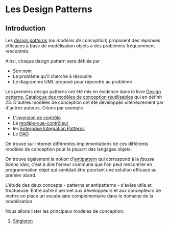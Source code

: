 # Les Design Patterns

## Introduction
Les *[design patterns](https://fr.wikipedia.org/wiki/Patron_de_conception)* (ou *modèles de conception*) proposent des réponses efficaces à base de modélisation objets à des problèmes fréquemment rencontrés.

Ainsi, chaque design pattern sera définie par 

- Son nom
- Le problème qu'il cherche à résoudre
- Le diagramme UML proposé pour répondre au problème

Les premiers design patterns ont été mis en évidence dans le livre  [Design patterns. Catalogue des modèles de conception réutilisables](https://fr.wikipedia.org/wiki/Design_Patterns) qui en définit 23. D'autres modèles de conception ont été développés ultérieurement par d'autres auteurs. Citons par exemple

 - L'[inversion de contrôle](https://fr.wikipedia.org/wiki/Inversion_de_contr%C3%B4le)
 - Le [modèle-vue-contrôleur](https://fr.wikipedia.org/wiki/Mod%C3%A8le-vue-contr%C3%B4leur)
 - les [Enterprise Integration Patterns](https://en.wikipedia.org/wiki/Enterprise_Integration_Patterns)
 - Le [DAO](https://fr.wikipedia.org/wiki/Objet_d%27acc%C3%A8s_aux_donn%C3%A9es)

On trouve sur Internet différentes implémentations de ces différents modèles de conception pour la plupart des langages objets.

On trouve également la notion d'[antipattern](https://fr.wikipedia.org/wiki/Antipattern) qui correspond à la *fausse bonne idée*, c'est à dire l'erreur commune que l'on peut rencontrer en programmation objet qui semblait être pourtant une solution efficace au premier abord.

L'étude des deux concepts - patterns et antipatterns - s'avère utile et fructueuse. Entre autre il permet aux développeurs et aux concepteurs de mettre en place un vocabulaire complémentaire dans le domaine de la modélisation.

Nous allons lister les principaux modèles de conception.

1. [Singleton](https://stackedit.io/viewer#!url=https://raw.githubusercontent.com/francoisandre/java/master/singleton.md)



